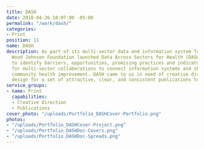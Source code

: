 ```yaml
---
title: DASH
date: 2018-04-26 10:07:00 -05:00
permalink: "/work/dash/"
categories:
- Print
position: 11
name: DASH
description: As part of its multi-sector data and information system focus, the Robert
  Wood Johnson Foundation launched Data Across Sectors for Health (DASH). DASH aims
  to identify barriers, opportunities, promising practices and indicators of progress
  for multi-sector collaborations to connect information systems and share data for
  community health improvement. DASH came to us in need of creative direction and
  design for a set of attractive, clear, and consistent publications templates.
service_groups:
- name: Print
  capabilities:
  - Creative Direction
  - Publications
cover_photo: "/uploads/Portfolio_DASHCover-Portfolio.png"
photos:
- "/uploads/Portfolio_DASHCover-Project.png"
- "/uploads/Portfolio_DASHDoc-Covers.png"
- "/uploads/Portfolio_DASHDoc-Spreads.png"
---
```


